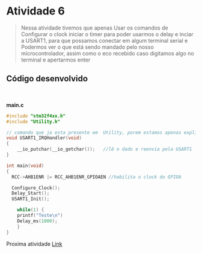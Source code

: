# Atividade 6

> Nessa atividade tivemos que apenas Usar os comandos de Configurar o clock iniciar o timer para poder usarmos o delay e inciar a USART1, para que possamos conectar em algum terminal serial e Podermos ver o que está sendo mandado pelo nosso microcontrolador, assim como o eco recebido caso digitamos algo no terminal e apertarmos enter

## Código desenvolvido

</br>

**main.c**
```c
#include "stm32f4xx.h"
#include "Utility.h"

// comando que ja esta presente em  Utility, porem estamos apenas explicitado que agora estamos dando um eco no conteudo que a USART ESTA RECEBENDO
void USART1_IRQHandler(void)
{
	__io_putchar(__io_getchar());	//lê o dado e reenvia pela USART1
}

int main(void)
{
  RCC->AHB1ENR |= RCC_AHB1ENR_GPIOAEN //habilita o clock do GPIOA

  Configure_Clock();
  Delay_Start();
  USART1_Init();

	while(1) {
    printf("Teste\n")
    Delay_ms(1000);
	}
}
```

Proxima atividade [Link](../Atividade%207%20-%20Ponto/)
